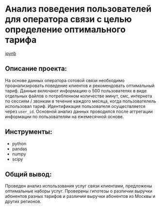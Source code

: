 # Анализ поведения пользователей для оператора связи с целью определение оптимального тарифа

[ipynb](https://github.com/AnnaAGor/Yandex_Practicum_projects/blob/main/01%20%D0%A2%D0%B0%D1%80%D0%B8%D1%84%D1%8B%20%D0%BE%D0%BF%D0%B5%D1%80%D0%B0%D1%82%D0%BE%D1%80%D0%BE%D0%B2%20%D1%81%D0%B2%D1%8F%D0%B7%D0%B8/01_%D0%90%D0%BD%D0%B0%D0%BB%D0%B8%D0%B7%20%D1%82%D0%B0%D1%80%D0%B8%D1%84%D0%BE%D0%B2%20%D0%BE%D0%BF%D0%B5%D1%80%D0%B0%D1%82%D0%BE%D1%80%D0%BE%D0%B2%20%D1%81%D0%B2%D1%8F%D0%B7%D0%B8%20%5B%D0%AF%D0%BD%D0%B4%D0%B5%D0%BA%D1%81.%D0%9F%D1%80%D0%B0%D0%BA%D1%82%D0%B8%D0%BA%D1%83%D0%BC%5D.ipynb)

## Описание проекта:
На основе данных оператора сотовой связи необходимо проанализировать поведение клиентов и рекомендовать оптимальный тариф. Данные включают информацию о 500 пользователях в виде отдельных файлов о потребленном количестве минут, смс, интернета по сессиям / звонкам в течение каждого месяца, когда пользователель использовал тариф. Идентификация пользователя осуществляется через `user_id`. Основной анализ данных проводился после аггрегации информации по пользователям на ежемесячной основе.

## Инструменты:
* python
* pandas
* numpy
* scipy

## Общий вывод:
Проведен анализ использования услуг связи клиентами, предложены оптимальные наборы услуг. Проверены гипотезы о различии выручки абонентов разных тарифов и различии выручки абонентов из Москвы и других регионов.
